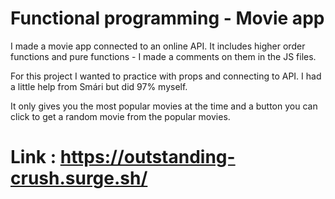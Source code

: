 # Functional programming - Movie app

I made a movie app connected to an online API.
It includes higher order functions and pure functions - I made a comments on them in the JS files.

For this project I wanted to practice with props and connecting to API.
I had a little help from Smári but did 97% myself.

It only gives you the most popular movies at the time and a button you can click to get a random movie from the popular movies.

# Link : https://outstanding-crush.surge.sh/
